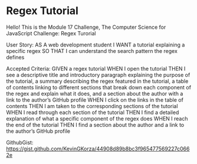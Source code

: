 # Regex Tutorial

Hello! This is the Module 17 Challenge, The Computer Science for JavaScript Challenge: Regex Turorial 


User Story:
AS A web development student
I WANT a tutorial explaining a specific regex
SO THAT I can understand the search pattern the regex defines


Accepted Criteria:
GIVEN a regex tutorial
WHEN I open the tutorial
THEN I see a descriptive title and introductory paragraph explaining the purpose of the tutorial, a summary describing the regex featured in the tutorial, a table of contents linking to different sections that break down each component of the regex and explain what it does, and a section about the author with a link to the author’s GitHub profile
WHEN I click on the links in the table of contents
THEN I am taken to the corresponding sections of the tutorial
WHEN I read through each section of the tutorial
THEN I find a detailed explanation of what a specific component of the regex does
WHEN I reach the end of the tutorial
THEN I find a section about the author and a link to the author’s GitHub profile



GithubGist:
https://gist.github.com/KevinGKorza/44908d89b8bc3f965477569227c0662e